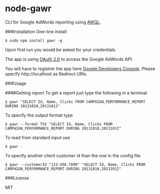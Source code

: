 node-gawr
=========

CLI for Google AdWords reporting using [AWQL](https://developers.google.com/adwords/api/docs/guides/awql).

###Installation
One-line install

    $ sudo npm install gawr -g

Upon first run you would be asked for your credentials.

The app is using [OAuth 2.0](https://developers.google.com/accounts/docs/OAuth2) to access
the Google AdWords API.

You will have to registrer the app here [Google Developers Console](https://cloud.google.com/console#/project). Please specify http://localhost as Redirect URIs.

###Usage

####Getting report
To get a report just type the following in a terminal

    $ gawr "SELECT Id, Name, Clicks FROM CAMPAIGN_PERFORMANCE_REPORT DURING 20131010,20131012"

To specify the output format type

    $ gawr --format TSV "SELECT Id, Name, Clicks FROM CAMPAIGN_PERFORMANCE_REPORT DURING 20131010,20131012"

To read from standard input use

    $ gawr -

To specify another client customer id than the one in the config file

    $ gawr --customerId "123-456-7890" "SELECT Id, Name, Clicks FROM CAMPAIGN_PERFORMANCE_REPORT DURING 20131010,20131012"

###License

MIT

